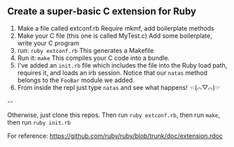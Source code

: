 ## Create a super-basic C extension for Ruby

1. Make a file called extconf.rb
   Require mkmf, add boilerplate methods
2. Make your C file (this one is called MyTest.c)
   Add some boilerplate, write your C program
3. run: `ruby extconf.rb`
   This generates a Makefile
4. Run it: `make`
   This compiles your C code into a bundle.
5. I've added an `init.rb` file which includes the file into the Ruby load path,
   requires it, and loads an irb session.
   Notice that our `natas` method belongs to the `FooBar` module we added.
6. From inside the repl just type `natas` and see what happens! ☜(⌒▽⌒)☞



--

Otherwise, just clone this repos. Then run `ruby extconf.rb`, then run `make`, then run `ruby init.rb`


For reference: https://github.com/ruby/ruby/blob/trunk/doc/extension.rdoc
